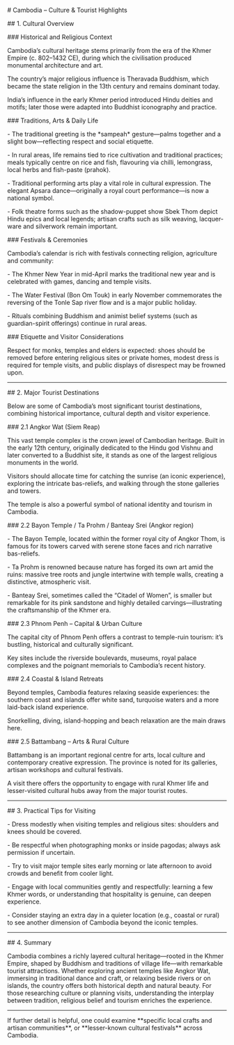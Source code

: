 \# Cambodia – Culture \& Tourist Highlights



\## 1. Cultural Overview  

\### Historical and Religious Context  

Cambodia’s cultural heritage stems primarily from the era of the Khmer Empire (c. 802–1432 CE), during which the civilisation produced monumental architecture and art.  

The country’s major religious influence is Theravada Buddhism, which became the state religion in the 13th century and remains dominant today.  

India’s influence in the early Khmer period introduced Hindu deities and motifs; later those were adapted into Buddhist iconography and practice.  



\### Traditions, Arts \& Daily Life  

\- The traditional greeting is the \*sampeah\* gesture—palms together and a slight bow—reflecting respect and social etiquette.  

\- In rural areas, life remains tied to rice cultivation and traditional practices; meals typically centre on rice and fish, flavouring via chilli, lemongrass, local herbs and fish-paste (prahok).  

\- Traditional performing arts play a vital role in cultural expression. The elegant Apsara dance—originally a royal court performance—is now a national symbol.  

\- Folk theatre forms such as the shadow-puppet show Sbek Thom depict Hindu epics and local legends; artisan crafts such as silk weaving, lacquer-ware and silverwork remain important.  



\### Festivals \& Ceremonies  

Cambodia’s calendar is rich with festivals connecting religion, agriculture and community:  

\- The Khmer New Year in mid-April marks the traditional new year and is celebrated with games, dancing and temple visits.  

\- The Water Festival (Bon Om Touk) in early November commemorates the reversing of the Tonle Sap river flow and is a major public holiday.  

\- Rituals combining Buddhism and animist belief systems (such as guardian-spirit offerings) continue in rural areas.  



\### Etiquette and Visitor Considerations  

Respect for monks, temples and elders is expected: shoes should be removed before entering religious sites or private homes, modest dress is required for temple visits, and public displays of disrespect may be frowned upon.  



---



\## 2. Major Tourist Destinations  

Below are some of Cambodia’s most significant tourist destinations, combining historical importance, cultural depth and visitor experience.



\### 2.1 Angkor Wat (Siem Reap)  

This vast temple complex is the crown jewel of Cambodian heritage. Built in the early 12th century, originally dedicated to the Hindu god Vishnu and later converted to a Buddhist site, it stands as one of the largest religious monuments in the world.  

Visitors should allocate time for catching the sunrise (an iconic experience), exploring the intricate bas-reliefs, and walking through the stone galleries and towers.  

The temple is also a powerful symbol of national identity and tourism in Cambodia.  



\### 2.2 Bayon Temple / Ta Prohm / Banteay Srei (Angkor region)  

\- The Bayon Temple, located within the former royal city of Angkor Thom, is famous for its towers carved with serene stone faces and rich narrative bas-reliefs.  

\- Ta Prohm is renowned because nature has forged its own art amid the ruins: massive tree roots and jungle intertwine with temple walls, creating a distinctive, atmospheric visit.  

\- Banteay Srei, sometimes called the “Citadel of Women”, is smaller but remarkable for its pink sandstone and highly detailed carvings—illustrating the craftsmanship of the Khmer era.  



\### 2.3 Phnom Penh – Capital \& Urban Culture  

The capital city of Phnom Penh offers a contrast to temple-ruin tourism: it’s bustling, historical and culturally significant.  

Key sites include the riverside boulevards, museums, royal palace complexes and the poignant memorials to Cambodia’s recent history.  



\### 2.4 Coastal \& Island Retreats  

Beyond temples, Cambodia features relaxing seaside experiences: the southern coast and islands offer white sand, turquoise waters and a more laid-back island experience.  

Snorkelling, diving, island-hopping and beach relaxation are the main draws here.  



\### 2.5 Battambang – Arts \& Rural Culture  

Battambang is an important regional centre for arts, local culture and contemporary creative expression. The province is noted for its galleries, artisan workshops and cultural festivals.  

A visit there offers the opportunity to engage with rural Khmer life and lesser-visited cultural hubs away from the major tourist routes.  



---



\## 3. Practical Tips for Visiting  

\- Dress modestly when visiting temples and religious sites: shoulders and knees should be covered.  

\- Be respectful when photographing monks or inside pagodas; always ask permission if uncertain.  

\- Try to visit major temple sites early morning or late afternoon to avoid crowds and benefit from cooler light.  

\- Engage with local communities gently and respectfully: learning a few Khmer words, or understanding that hospitality is genuine, can deepen experience.  

\- Consider staying an extra day in a quieter location (e.g., coastal or rural) to see another dimension of Cambodia beyond the iconic temples.  



---



\## 4. Summary  

Cambodia combines a richly layered cultural heritage—rooted in the Khmer Empire, shaped by Buddhism and traditions of village life—with remarkable tourist attractions. Whether exploring ancient temples like Angkor Wat, immersing in traditional dance and craft, or relaxing beside rivers or on islands, the country offers both historical depth and natural beauty. For those researching culture or planning visits, understanding the interplay between tradition, religious belief and tourism enriches the experience.  



---



If further detail is helpful, one could examine \*\*specific local crafts and artisan communities\*\*, or \*\*lesser-known cultural festivals\*\* across Cambodia.



